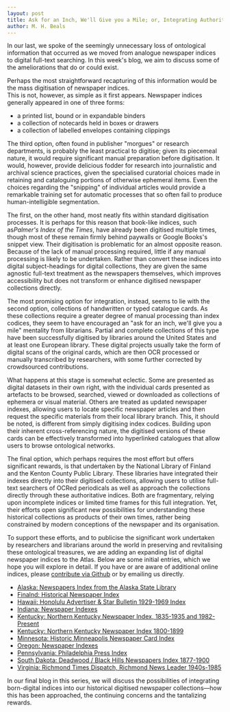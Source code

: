 ```yaml
---
layout: post
title: Ask for an Inch, We'll Give you a Mile; or, Integrating Authoritative Metadata into Digitised Newspaper Collections
author: M. H. Beals
---
```

In our last, we spoke of the seemingly unnecessary loss of ontological information that occurred as we moved from 
analogue newspaper indices to digital full-text searching. In this week's blog, we aim to discuss some of the 
ameliorations that do or could exist.

Perhaps the most straightforward recapturing of this information would be the mass digitisation of newspaper indices.  
This is not, however, as simple as it first appears. Newspaper indices generally appeared in one of three forms:

- a printed list, bound or in expandable binders
- a collection of notecards held in boxes or drawers
- a collection of labelled envelopes containing clippings

The third option, often found in publisher "morgues" or research departments, is probably the least practical to digitise; 
given its piecemeal nature, it would require significant manual preparation before digitisation. It would, however, provide 
delicious fodder for research into journalistic and archival science practices, given the specialised curatorial choices made 
in retaining and cataloguing portions of otherwise ephemeral items. Even the choices regarding the "snipping" of individual 
articles would provide a remarkable training set for automatic processes that so often fail to produce human-intelligible 
segmentation.

The first, on the other hand, most neatly fits within standard digitisation processes. It is perhaps for this reason that 
book-like indices, such as*Palmer's Index of the Times*, have already been digitised multiple times, though most of these 
remain firmly behind paywalls or Google Books's snippet view.  Their digitisation is problematic for an almost opposite reason.
Because of the lack of manual processing required, little if any manual processing is likely to be undertaken. Rather than 
convert these indices into digital subject-headings for digital collections, they are given the same agnostic full-text 
treatment as the newspapers themselves, which improves accessibility but does not transform or enhance digitised newspaper
collections directly.

The most promising option for integration, instead, seems to lie with the second option, collections of handwritten or 
typed catalogue cards. As these collections require a greater degree of manual processing than index codices, they seem 
to have encouraged an "ask for an inch, we'll give you a mile" mentality from librarians.  Partial and complete collections 
of this type have been successfully digitised by libraries around the United States and at least one European library. These 
digital projects usually take the form of digital scans of the original cards, which are then OCR processed or manually 
transcribed by researchers, with some further corrected by crowdsourced contributions. 

What happens at this stage is somewhat eclectic. Some are presented as digital datasets in their own right, with the 
individual cards presented as artefacts to be browsed, searched, viewed or downloaded as collections of ephemera or 
visual material. Others are treated as updated newspaper indexes, allowing users to locate specific newspaper articles 
and then request the specific materials from their local library  branch. This, it should be noted, is different from 
simply digitising index codices. Building upon their inherent cross-referencing nature, the digitised versions of these 
cards can be effectively transformed into hyperlinked catalogues that allow users to browse ontological networks.  

The final option, which perhaps requires the most effort but offers significant rewards, is that undertaken by the 
National Library of Finland and the Kenton County Public Library.  These libraries have integrated their indexes 
directly into their digitised collections, allowing users to utilise full-text searchers of OCRed periodicals as well
as approach the collections directly through these authoritative indices. Both are fragmentary, relying upon incomplete
indices or limited time frames for this full integration. Yet, their efforts open significant new possibilities for 
understanding these historical collections as products of their own times, rather being constrained by modern conceptions
of the newspaper and its organisation.

To support these efforts, and to publicise the significant work undertaken by researchers and librarians around 
the world in preserving and revitalising these ontological treasures, we are adding an expanding list of digital 
newspaper indices to the Atlas.  Below are some initial entries, which we hope you will explore in detail.  If you have
or are aware of additional online indices, please [contribute via Github](../contribute) or by emailing us directly.

- [Alaska: Newspapers Index from the Alaska State Library](https://education.alaska.gov/apps/newspaper-index/) 
- [Finalnd: Historical Newspaper Index](https://digi.kansalliskirjasto.fi/sanomalehti/directory)
- [Hawaii: Honolulu Advertiser & Star Bulletin 1929-1969 Index](http://ulukau.org/gsdl2.82/cgi-bin/hni/) 
- [Indiana: Newspaper Indexes](https://digital.statelib.lib.in.us/legacy/search.aspx?index=4)
- [Kentucky: Northern Kentucky Newspaper Index, 1835-1935 and 1982-Present](https://cdm17244.contentdm.oclc.org/digital/collection/Kenton-nkni/search) 
- [Kentucky: Northern Kentucky Newspaper Index 1800-1899](https://cdm17244.contentdm.oclc.org/digital/collection/kenton-nkni18/search) 
- [Minnesota: Historic Minneapolis Newspaper Card Index](https://newspapers.lib.umn.edu/)
- [Oregon: Newspaper Indexes](https://library.uoregon.edu/govdocs/indexing)
- [Pennsylvania: Philadelphia Press Index](https://libwww.freelibrary.org/databases/philapress/) 
- [South Dakota: Deadwood / Black Hills Newspapers Index 1877-1900](https://openprairie.sdstate.edu/library_indexes/5/)
- [Virginia: Richmond Times Dispatch, Richmond News Leader 1940s-1985](https://www.lva.virginia.gov/public/guides/NI.htm) 

In our final blog in this series, we will discuss the possibilities of integrating born-digital indices into our 
historical digitised newspaper collections—how this has been approached, the continuing concerns and the tantalizing rewards. 
